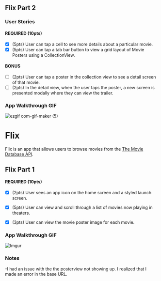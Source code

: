 ## Flix Part 2

### User Stories

#### REQUIRED (10pts)
- [X] (5pts) User can tap a cell to see more details about a particular movie.
- [X] (5pts) User can tap a tab bar button to view a grid layout of Movie Posters using a CollectionView.

#### BONUS
- [ ] (2pts) User can tap a poster in the collection view to see a detail screen of that movie.
- [ ] (2pts) In the detail view, when the user taps the poster, a new screen is presented modally where they can view the trailer.

### App Walkthrough GIF
![ezgif com-gif-maker (5)](https://user-images.githubusercontent.com/88213779/133911673-4dc58878-b1c2-49e5-82f6-d05bf7666117.gif)


# Flix

Flix is an app that allows users to browse movies from the [The Movie Database API](http://docs.themoviedb.apiary.io/#).


## Flix Part 1


#### REQUIRED (10pts)
- [X] (2pts) User sees an app icon on the home screen and a styled launch screen.
- [X] (5pts) User can view and scroll through a list of movies now playing in theaters.
- [X] (3pts) User can view the movie poster image for each movie.


### App Walkthrough GIF

![Imgur](https://user-images.githubusercontent.com/88213779/133372104-351998e5-22f2-4803-99d9-2abd493caf9c.gif)

[](https://i.imgur.com/eIHwocC.gif)


### Notes
-I had an issue with the the posterview not showing up. I realized that I made an error in the base URL. 
